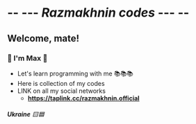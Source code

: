 #  --  --- ***Razmakhnin codes*** ---  --
## Welcome, mate!
### :fox_face: I'm Max :fox_face:
*  Let's learn programming with me :books::books::books:
*  Here is collection of my codes
*  LINK on all my social networks
    *  **https://taplink.cc/razmakhnin.official**
###### **Ukraine** :yellow_square::blue_square:


